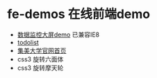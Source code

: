 # fe-demos 在线前端demo

* [数据监控大屏demo](https://aero-ku.github.io/fe-demos/data-analysis/jdxw-zhtj.html)
  已兼容IE8
* [todolist](https://aero-ku.github.io/fe-demos/todolist/todolist.html)
* [集美大学官网首页](https://aero-ku.github.io/fe-demos/JiMei-University/index.html)
* css3 旋转六面体
* css3 旋转摩天轮